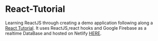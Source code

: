 # React-Tutorial
Learning ReactJS through creating a demo application following along a [React Tutorial](https://www.youtube.com/watch?v=Dorf8i6lCuk).
It uses ReactJS,react hooks and Google Firebase as a realtime DataBase and hosted on Netlify [HERE](https://darshanvss-react-meetup-tutorial.netlify.app/).
